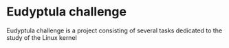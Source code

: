 # Eudyptula challenge
Eudyptula challenge is a project consisting of several tasks dedicated to the study of the Linux kernel
